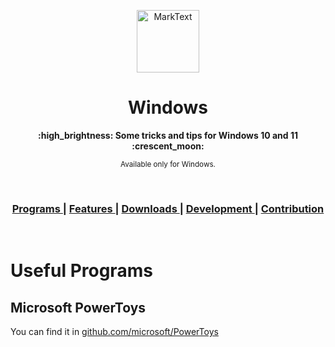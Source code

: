 <p align="center"><img src="https://upload.wikimedia.org/wikipedia/commons/thumb/4/48/Windows_logo_-_2012_%28dark_blue%29.svg/480px-Windows_logo_-_2012_%28dark_blue%29.svg.png" alt="MarkText" width="100" height="100"></p>

<h1 align="center">Windows</h1>

<div align="center">
  <strong>:high_brightness: Some tricks and tips for Windows 10 and 11 :crescent_moon:</strong><br>

  <sub>Available only for Windows.</sub>
</div>

<br>


<div align="center">
  <h3>
    <a href="https://github.com/rafauem/windows/edit/main/README.md#useful-programs">
      Programs
    </a>
    <span> | </span>
    <a href="https://github.com/marktext/marktext#features">
      Features
    </a>
    <span> | </span>
    <a href="https://github.com/marktext/marktext#download-and-installation">
      Downloads
    </a>
    <span> | </span>
    <a href="https://github.com/marktext/marktext#development">
      Development
    </a>
    <span> | </span>
    <a href="https://github.com/marktext/marktext#contribution">
      Contribution
    </a>
  </h3>
</div>

<br />

# Useful Programs

## Microsoft PowerToys

You can find it in [github.com/microsoft/PowerToys](https://github.com/microsoft/PowerToys/releases/tag/v0.65.0)
